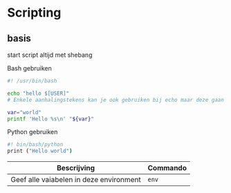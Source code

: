 # Scripting 
## basis
start script altijd met shebang

Bash gebruiken
```sh
#! /usr/bin/bash

echo "hello $[USER]"      
# Enkele aanhalingstekens kan je ook gebruiken bij echo maar deze gaan dan $[USER] letterlijk afdrukken

var="world"
printf 'Hello %s\n' "${var}"
```
Python gebruiken
```sh
#! bin/bash/python
print ("Hello world")
```


| Bescrijving| Commando|
|---|---|
| Geef alle vaiabelen in deze environment| `env`|

